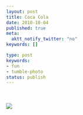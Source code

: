 ```yaml
---
layout: post
title: Coca Cola
date: 2010-10-04
published: true
meta:
  aktt_notify_twitter: "no"
keywords: []

type: post
keywords:
- fun
- tumble-photo
status: publish
---
```



<br /><br />[![](http://media.eick.us/2010/10/F54FF044-ABC7-45E2-9713-D0AB4B275474IMG_0018.jpg)](http://media.eick.us/2010/10/F54FF044-ABC7-45E2-9713-D0AB4B275474IMG_0018.jpg)<br /><br />
